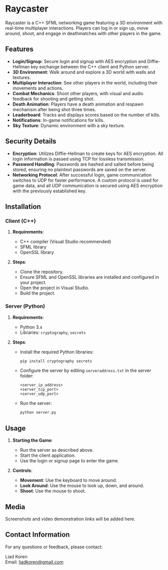 # Raycaster

Raycaster is a C++ SFML networking game featuring a 3D environment with real-time multiplayer interactions. Players can log in or sign up, move around, shoot, and engage in deathmatches with other players in the game.

## Features

- **Login/Signup**: Secure login and signup with AES encryption and Diffie-Hellman key exchange between the C++ client and Python server.
- **3D Environment**: Walk around and explore a 3D world with walls and textures.
- **Multiplayer Interaction**: See other players in the world, including their movements and actions.
- **Combat Mechanics**: Shoot other players, with visual and audio feedback for shooting and getting shot.
- **Death Animation**: Players have a death animation and respawn mechanism after being shot three times.
- **Leaderboard**: Tracks and displays scores based on the number of kills.
- **Notifications**: In-game notifications for kills.
- **Sky Texture**: Dynamic environment with a sky texture.

## Security Details

- **Encryption**: Utilizes Diffie-Hellman to create keys for AES encryption. All login information is passed using TCP for lossless transmission.
- **Password Handling**: Passwords are hashed and salted before being stored, ensuring no plaintext passwords are saved on the server.
- **Networking Protocol**: After successful login, game communication switches to UDP for faster performance. A custom protocol is used for game data, and all UDP communication is secured using AES encryption with the previously established key.

## Installation

### Client (C++)

1. **Requirements**:
   - C++ compiler (Visual Studio recommended)
   - SFML library
   - OpenSSL library

2. **Steps**:
   - Clone the repository.
   - Ensure SFML and OpenSSL libraries are installed and configured in your project.
   - Open the project in Visual Studio.
   - Build the project.

### Server (Python)

1. **Requirements**:
   - Python 3.x
   - Libraries: `cryptography`, `secrets`

2. **Steps**:
   - Install the required Python libraries:
     ```sh
     pip install cryptography secrets
     ```
   - Configure the server by editing `serveraddress.txt` in the server folder:
     ```
     <server_ip_address>
     <server_tcp_port>
     <server_udp_port>
     ```
   - Run the server:
     ```sh
     python server.py
     ```

## Usage

1. **Starting the Game**:
   - Run the server as described above.
   - Start the client application.
   - Use the login or signup page to enter the game.

2. **Controls**:
   - **Movement**: Use the keyboard to move around.
   - **Look Around**: Use the mouse to look up, down, and around.
   - **Shoot**: Use the mouse to shoot.

## Media

Screenshots and video demonstration links will be added here.

## Contact Information

For any questions or feedback, please contact:

Liad Koren  
Email: liadkoren@gmail.com

